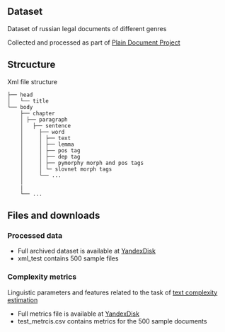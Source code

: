 ## Dataset
Dataset of russian legal documents of different genres

Collected and processed as part of [Plain Document Project](https://www.plaindocument.org/)


## Strcucture
Xml file structure

    ├── head 
    │   └── title
    └── body                 
        ├── chapter
        │ ├── paragraph
        │   ├── sentence
        │     ├── word
        │     │ ├── text
        │     │ ├── lemma
        │     │ ├── pos tag
        │     │ ├── dep tag
        │     │ ├── pymorphy morph and pos tags
        │     │ └─ slovnet morph tags
        │     └── ...
        │
        |     
        └── ... 



## Files and downloads
### Processed data
* Full archived dataset is available at [YandexDisk](https://disk.yandex.ru/d/7j_2-9ep835kaA)
* xml_test contains 500 sample files
### Complexity metrics
Linguistic parameters and features related to the task of [text complexity estimation](https://github.com/PlainDocument/Models)
* Full metrics file is available at [YandexDisk](https://disk.yandex.ru/d/7j_2-9ep835kaA)
* test_metrcis.csv contains metrics for the 500 sample documents
